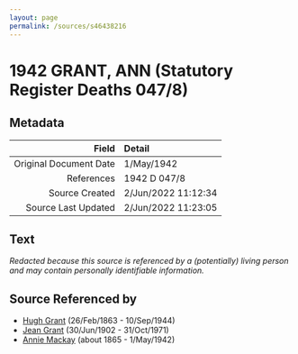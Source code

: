 ```yaml
---
layout: page
permalink: /sources/s46438216
---
```


# 1942 GRANT, ANN (Statutory Register Deaths 047/8)

## Metadata

Field | Detail
---:|:---
Original Document Date | 1/May/1942
References | 1942 D 047/8
Source Created | 2/Jun/2022 11:12:34
Source Last Updated | 2/Jun/2022 11:23:05

## Text

_Redacted because this source is referenced by a (potentially) living person and may contain personally identifiable information._

## Source Referenced by

* [Hugh Grant](../people/@31066628@-hugh-grant-b1863-2-26-d1944-9-10.md) (26/Feb/1863 - 10/Sep/1944)
* [Jean Grant](../people/@81075921@-jean-grant-b1902-6-30-d1971-10-31.md) (30/Jun/1902 - 31/Oct/1971)
* [Annie Mackay](../people/@503334@-annie-mackay-b1865-d1942-5-1.md) (about 1865 - 1/May/1942)
